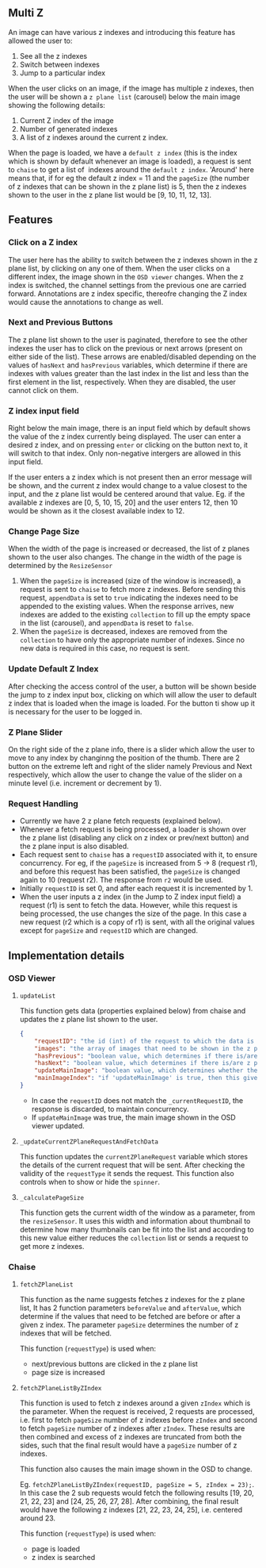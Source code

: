 ## Multi Z

An image can have various z indexes and introducing this feature has allowed the user to:
1. See all the z indexes
2. Switch between indexes
3. Jump to a particular index

When the user clicks on an image, if the image has multiple z indexes, then the user will be shown a `z plane list` (carousel) below the main image showing the following details:
1. Current Z index of the image
2. Number of generated indexes
3. A list of z indexes around the current z index.

When the page is loaded, we have a `default z index` (this is the index which is shown by default whenever an image is loaded), a request is sent to `chaise` to get a list of  indexes around the `default z index`. 'Around' here means that, if for eg the default z index = 11 and the `pageSize` (the number of z indexes that can be shown in the z plane list) is 5, then the z indexes shown to the user in the z plane list would be [9, 10, 11, 12, 13].

## Features

### Click on a Z index
The user here has the ability to switch between the z indexes shown in the z plane list, by clicking on any one of them. When the user clicks on a different index, the image shown in the `OSD viewer` changes. When the z index is switched, the channel settings from the previous one are carried forward. Annotations are z index specific, thereofre changing the Z index would cause the annotations to change as well.

### Next and Previous Buttons
The z plane list shown to the user is paginated, therefore to see the other indexes the user has to click on the previous or next arrows (present on either side of the list). These arrows are enabled/disabled depending on the values of `hasNext` and `hasPrevious` variables, which determine if there are indexes with values greater than the last index in the list and less than the first element in the list, respectively. When they are disabled, the user cannot click on them.

### Z index input field
Right below the main image, there is an input field which by default shows the value of the z index currently being displayed. The user can enter a desired z index, and on pressing `enter` or clicking on the button next to, it will switch to that index. Only non-negative intergers are allowed in this input field.

If the user enters a z index which is not present then an error message will be shown, and the current z index would change to a value closest to the input, and the z plane list would be centered around that value. Eg. if the available z indexes are [0, 5, 10, 15, 20] and the user enters 12, then 10 would be shown as it the closest available index to 12.

### Change Page Size
When the width of the page is increased or decreased, the list of z planes shown to the user also changes. The change in the width of the page is determined by the `ResizeSensor`
1. When the `pageSize` is increased (size of the window is increased), a request is sent to `chaise` to fetch more z indexes. Before sending this request, `appendData` is set to `true` indicating the indexes need to be appended to the existing values. When the response arrives, new indexes are added to the existing `collection` to fill up the empty space in the list (carousel), and `appendData` is reset to `false`.
2. When the `pageSize` is decreased, indexes are removed from the `collection` to have only the appropriate number of indexes. Since no new data is required in this case, no request is sent.

### Update Default Z Index
After checking the access control of the user, a button will be shown beside the jump to z index input box, clicking on which will allow the user to default z index that is loaded when the image is loaded. For the button ti show up it is necessary for the user to be logged in.

### Z Plane Slider
On the right side of the z plane info, there is a slider which allow the user to move to any index by changinng the position of the thumb. There are 2 button on the extreme left and right of the slider namely Previous and Next respectively, which allow the user to change the value of the slider on a minute level (i.e. increment or decrement by 1).

### Request Handling
	
 - Currently we have 2 z plane fetch requests (explained below).
 - Whenever a fetch request is being processed, a loader is shown over the z plane list (disabling any click on z index or prev/next button) and the z plane input is also disabled.
 - Each request sent to `chaise` has a `requestID` associated with it, to ensure concurrency. For eg, if the `pageSize` is increased from 5 -> 8 (request r1), and before this request has been satisfied, the `pageSize` is changed again to 10 (request r2). The response from `r2` would be used.
 - Initially `requestID` is set 0, and after each request it is incremented by 1.
 - When the user inputs a z index (in the Jump to Z index input field) a request (r1) is sent to fetch the data. However, while this request is being processed, the use changes the size of the page. In this case a new request (r2 which is a copy of r1) is sent, with all the original values except for `pageSize` and `requestID` which are changed.


## Implementation details

### OSD Viewer

1. `updateList`
    
    This function gets data (properties explained below) from chaise and updates the z plane list shown to the user.
    ```json
    {
        "requestID": "the id (int) of the request to which the data is the response of",
        "images": "the array of images that need to be shown in the z plane list",
        "hasPrevious": "boolean value, which determines if there is/are z planes with index less than the first z plane present in the 'images' array",
        "hasNext": "boolean value, which determines if there is/are z planes with index more than the last z plane present in the 'images' array",
        "updateMainImage": "boolean value, which determines whether the main image needs to be updated or not",
        "mainImageIndex": "if 'updateMainImage' is true, then this gives the index to which the main images needs to be changed to."
    }
    ```

     - In case the `requestID` does not match the `_currentRequestID`, the response is discarded, to maintain concurrency.
     - If `updateMainImage` was true, the main image shown in the OSD viewer updated.

2. `_updateCurrentZPlaneRequestAndFetchData`

    This function updates the `currentZPlaneRequest` variable which stores the details of the current request that will be sent. After checking the validity of the `requestType` it sends the request. This function also controls when to show or hide the `spinner`.

3. `_calculatePageSize`

    This function gets the current width of the window as a parameter, from the `resizeSensor`. It uses this width and information about thumbnail to determine how many thumbnails can be fit into the list and according to this new value either reduces the `collection` list or sends a request to get more z indexes.

### Chaise
1. `fetchZPlaneList`

    This function as the name suggests fetches z indexes for the z plane list, It has 2 function parameters `beforeValue` and `afterValue`, which determine if the values that need to be fetched are before or after a given z index. The parameter `pageSize` determines the number of z indexes that will be fetched.

    This function (`requestType`) is used when:
    - next/previous buttons are clicked in the z plane list
    - page size is increased

2. `fetchZPlaneListByZIndex`

    This function is used to fetch z indexes around a given `zIndex` which is the parameter. When the request is received, 2 requests are processed, i.e. first to fetch `pageSize` number of z indexes before `zIndex` and second to fetch `pageSize` number of z indexes after `zIndex`. These results are then combined and excess of z indexes are truncated from both the sides, such that the final result would have a `pageSize` number of z indexes.

    This function also causes the main image shown in the OSD to change.

    Eg. `fetchZPlaneListByZIndex(requestID, pageSize = 5, zIndex = 23);`. In this case the 2 sub requests would fetch the following results [19, 20, 21, 22, 23] and [24, 25, 26, 27, 28]. After combining, the final result would have the following z indexes [21, 22, 23, 24, 25], i.e. centered around 23.

    This function (`requestType`) is used when:
    - page is loaded
    - z index is searched